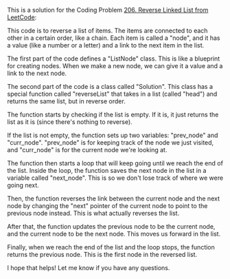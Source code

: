 This is a solution for the Coding Problem [206. Reverse Linked List from LeetCode](https://leetcode.com/problems/reverse-linked-list/description):

This code is to reverse a list of items. The items are connected to each other in a certain order, like a chain. Each item is called a "node", and it has a value (like a number or a letter) and a link to the next item in the list.

The first part of the code defines a "ListNode" class. This is like a blueprint for creating nodes. When we make a new node, we can give it a value and a link to the next node.

The second part of the code is a class called "Solution". This class has a special function called "reverseList" that takes in a list (called "head") and returns the same list, but in reverse order.

The function starts by checking if the list is empty. If it is, it just returns the list as it is (since there's nothing to reverse).

If the list is not empty, the function sets up two variables: "prev_node" and "curr_node". "prev_node" is for keeping track of the node we just visited, and "curr_node" is for the current node we're looking at.

The function then starts a loop that will keep going until we reach the end of the list. Inside the loop, the function saves the next node in the list in a variable called "next_node". This is so we don't lose track of where we were going next.

Then, the function reverses the link between the current node and the next node by changing the "next" pointer of the current node to point to the previous node instead. This is what actually reverses the list.

After that, the function updates the previous node to be the current node, and the current node to be the next node. This moves us forward in the list.

Finally, when we reach the end of the list and the loop stops, the function returns the previous node. This is the first node in the reversed list.

I hope that helps! Let me know if you have any questions.
